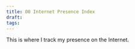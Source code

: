 ```yaml
---
title: 00 Internet Presence Index
draft:
tags:
---
```

This is where I track my presence on the Internet. 

